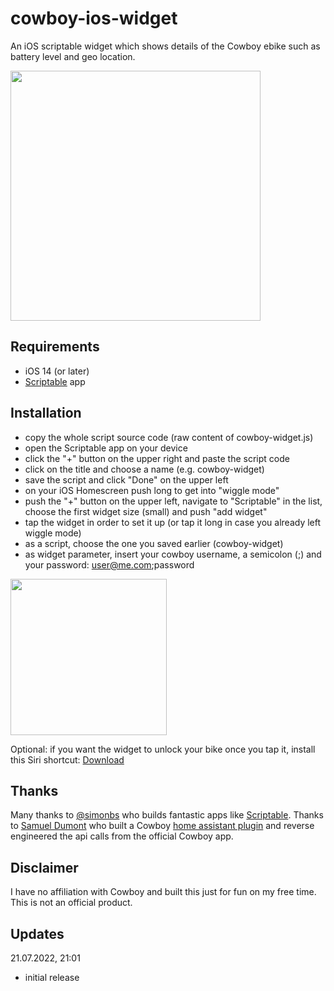 # cowboy-ios-widget
An iOS scriptable widget which shows details of the Cowboy ebike such as battery level and geo location.

<img src="https://user-images.githubusercontent.com/9810829/180291307-ae173ea8-d6d9-42c7-94ad-3c3ec86f70ee.jpg" width="400"/>

## Requirements

- iOS 14 (or later)
- [Scriptable](https://apps.apple.com/us/app/scriptable/id1405459188) app

## Installation
- copy the whole script source code (raw content of cowboy-widget.js)
- open the Scriptable app on your device
- click the "+" button on the upper right and paste the script code
- click on the title and choose a name (e.g. cowboy-widget)
- save the script and click "Done" on the upper left
- on your iOS Homescreen push long to get into "wiggle mode"
- push the "+" button on the upper left, navigate to "Scriptable" in the list, choose the first widget size (small) and push "add widget"
- tap the widget in order to set it up (or tap it long in case you already left wiggle mode)
- as a script, choose the one you saved earlier (cowboy-widget)
- as widget parameter, insert your cowboy username, a semicolon (;) and your password: user@me.com;password

<img src="https://user-images.githubusercontent.com/9810829/180295049-4c534882-2ee4-41ec-a5f5-a2337d0929f6.jpg" width="250"/>

Optional: if you want the widget to unlock your bike once you tap it, install this Siri shortcut: [Download](https://www.icloud.com/shortcuts/bef3979a8c3a4672aee88ca545f7c81b)

## Thanks
Many thanks to [@simonbs](https://twitter.com/simonbs) who builds fantastic apps like [Scriptable](https://scriptable.app). Thanks to [Samuel Dumont](https://github.com/samueldumont) who built a Cowboy [home assistant plugin](https://gitlab.com/samueldumont/python-cowboy-bike) and reverse engineered the api calls from the official Cowboy app.

## Disclaimer
I have no affiliation with Cowboy and built this just for fun on my free time. This is not an official product.

## Updates
21.07.2022, 21:01
- initial release
